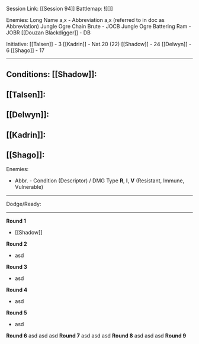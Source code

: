Session Link:
[[Session 94]]
Battlemap:
![[]]

Enemies:
Long Name a,x - Abbreviation a,x (referred to in doc as Abbreviation)
Jungle Ogre Chain Brute - JOCB
Jungle Ogre Battering Ram - JOBR
[[Douzan Blackdigger]] - DB


Initiative:
[[Talsen]] - 3
[[Kadrin]] - Nat.20 (22)
[[Shadow]] - 24
[[Delwyn]] - 6
[[Shago]] - 17

---
Conditions:
[[Shadow]]:
- 

[[Talsen]]:
- 

[[Delwyn]]:
- 

[[Kadrin]]:
- 

[[Shago]]: 
- 

Enemies:
- Abbr. - Condition (Descriptor) / DMG Type __R__, __I__, __V__ (Resistant, Immune, Vulnerable)




---
Dodge/Ready:


---
**Round 1**
- [[Shadow]]

**Round 2**
- asd

**Round 3**
- asd

**Round 4**
- asd

**Round 5**
- asd

**Round 6**
asd
asd
asd
**Round 7**
asd
asd
asd
**Round 8**
asd
asd
asd
**Round 9**
